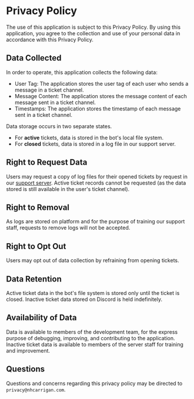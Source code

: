 # Privacy Policy

The use of this application is subject to this Privacy Policy. By using this application, you agree to the collection and use of your personal data in accordance with this Privacy Policy.

## Data Collected

In order to operate, this application collects the following data:

- User Tag: The application stores the user tag of each user who sends a message in a ticket channel.
- Message Content: The application stores the message content of each message sent in a ticket channel.
- Timestamps: The application stores the timestamp of each message sent in a ticket channel.

Data storage occurs in two separate states.

- For **active** tickets, data is stored in the bot's local file system.
- For **closed** tickets, data is stored in a log file in our support server.

## Right to Request Data

Users may request a copy of log files for their opened tickets by request in our [support server](https://chat.nhcarrigan.com). Active ticket records cannot be requested (as the data stored is still available in the user's ticket channel).

## Right to Removal

As logs are stored on platform and for the purpose of training our support staff, requests to remove logs will not be accepted.

## Right to Opt Out

Users may opt out of data collection by refraining from opening tickets.

## Data Retention

Active ticket data in the bot's file system is stored only until the ticket is closed. Inactive ticket data stored on Discord is held indefinitely.

## Availability of Data

Data is available to members of the development team, for the express purpose of debugging, improving, and contributing to the application. Inactive ticket data is available to members of the server staff for training and improvement.

## Questions

Questions and concerns regarding this privacy policy may be directed to `privacy@nhcarrigan.com`.

